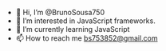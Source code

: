 - 👋 Hi, I’m @BrunoSousa750
- 👀 I’m interested in JavaScript frameworks.
- 🌱 I’m currently learning JavaScript
- 📫 How to reach me bs753852@gmail.com

<!---
BrunoSousa750/BrunoSousa750 is a ✨ special ✨ repository because its `README.md` (this file) appears on your GitHub profile.
You can click the Preview link to take a look at your changes.
--->
